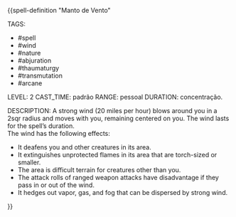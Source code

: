 {{spell-definition "Manto de Vento"

TAGS:
- #spell
- #wind
- #nature
- #abjuration
- #thaumaturgy
- #transmutation
- #arcane

LEVEL: 2
CAST_TIME: padrão
RANGE: pessoal
DURATION: concentração.

DESCRIPTION:
A strong wind (20 miles per hour) blows around you in a 2sqr radius and moves with you, remaining centered on you. The wind lasts for the spell’s duration.  
The wind has the following effects:  
- It deafens you and other creatures in its area.  
- It extinguishes unprotected flames in its area that are torch-sized or smaller.  
- The area is difficult terrain for creatures other than you.  
- The attack rolls of ranged weapon attacks have disadvantage if they pass in or out of the wind.  
- It hedges out vapor, gas, and fog that can be dispersed by strong wind.

}}
